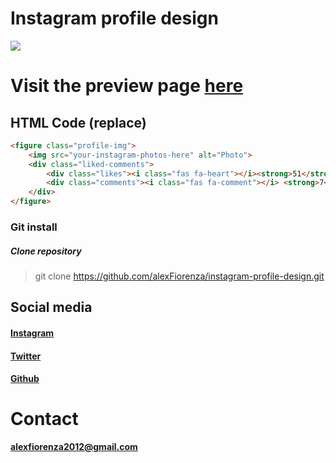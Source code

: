 # Instagram profile design
![](https://i.imgur.com/lj4XpcY.png)
# Visit the preview page [here](https://alexfiorenza-2c3903b38e.drafts.github.io/instagram-profile-design/)
## HTML Code (replace)
```html
<figure class="profile-img">
    <img src="your-instagram-photos-here" alt="Photo">
	<div class="liked-comments">
		<div class="likes"><i class="fas fa-heart"></i><strong>51</strong></div>
		<div class="comments"><i class="fas fa-comment"></i> <strong>7</strong></div>
	</div>
</figure>
```
### Git install

##### Clone repository
> git clone https://github.com/alexFiorenza/instagram-profile-design.git

## Social media
#### [Instagram](https://www.instagram.com/fiorenza_alex/?hl=es-la)
#### [Twitter](https://twitter.com/fi0renza_alex)
#### [Github](https://github.com/alexFiorenza)
# Contact
**alexfiorenza2012@gmail.com**
